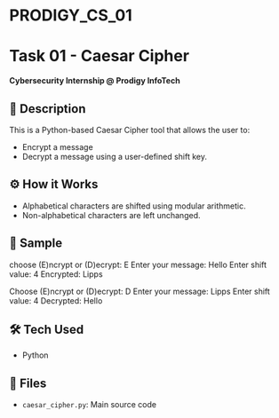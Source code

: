 # PRODIGY_CS_01


# Task 01 - Caesar Cipher
**Cybersecurity Internship @ Prodigy InfoTech**

## 🔐 Description
This is a Python-based Caesar Cipher tool that allows the user to:
- Encrypt a message
- Decrypt a message
using a user-defined shift key.

## ⚙️ How it Works
- Alphabetical characters are shifted using modular arithmetic.
- Non-alphabetical characters are left unchanged.

## 🧪 Sample
choose (E)ncrypt or (D)ecrypt: E
Enter your message: Hello
Enter shift value: 4
Encrypted: Lipps

Choose (E)ncrypt or (D)ecrypt: D
Enter your message: Lipps
Enter shift value: 4
Decrypted: Hello



## 🛠️ Tech Used
- Python

## 📁 Files
- `caesar_cipher.py`: Main source code
